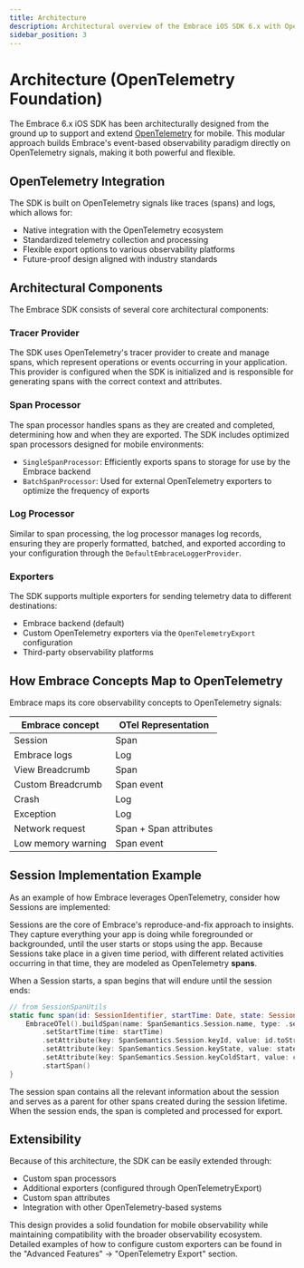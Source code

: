```yaml
---
title: Architecture
description: Architectural overview of the Embrace iOS SDK 6.x with OpenTelemetry foundation
sidebar_position: 3
---
```


# Architecture (OpenTelemetry Foundation)

The Embrace 6.x iOS SDK has been architecturally designed from the ground up to support and extend [OpenTelemetry](https://opentelemetry.io) for mobile. This modular approach builds Embrace's event-based observability paradigm directly on OpenTelemetry signals, making it both powerful and flexible.

## OpenTelemetry Integration

The SDK is built on OpenTelemetry signals like traces (spans) and logs, which allows for:

- Native integration with the OpenTelemetry ecosystem
- Standardized telemetry collection and processing
- Flexible export options to various observability platforms
- Future-proof design aligned with industry standards

## Architectural Components

The Embrace SDK consists of several core architectural components:

### Tracer Provider

The SDK uses OpenTelemetry's tracer provider to create and manage spans, which represent operations or events occurring in your application. This provider is configured when the SDK is initialized and is responsible for generating spans with the correct context and attributes.

### Span Processor

The span processor handles spans as they are created and completed, determining how and when they are exported. The SDK includes optimized span processors designed for mobile environments:

- `SingleSpanProcessor`: Efficiently exports spans to storage for use by the Embrace backend
- `BatchSpanProcessor`: Used for external OpenTelemetry exporters to optimize the frequency of exports

### Log Processor

Similar to span processing, the log processor manages log records, ensuring they are properly formatted, batched, and exported according to your configuration through the `DefaultEmbraceLoggerProvider`.

### Exporters

The SDK supports multiple exporters for sending telemetry data to different destinations:

- Embrace backend (default)
- Custom OpenTelemetry exporters via the `OpenTelemetryExport` configuration
- Third-party observability platforms

## How Embrace Concepts Map to OpenTelemetry

Embrace maps its core observability concepts to OpenTelemetry signals:

| Embrace concept | OTel Representation |
| ------------ | ---------- |
| Session | Span |
| Embrace logs | Log |
| View Breadcrumb | Span |
| Custom Breadcrumb | Span event |
| Crash | Log |
| Exception | Log |
| Network request | Span + Span attributes |
| Low memory warning | Span event |

## Session Implementation Example

As an example of how Embrace leverages OpenTelemetry, consider how Sessions are implemented:

Sessions are the core of Embrace's reproduce-and-fix approach to insights. They capture everything your app is doing while foregrounded or backgrounded, until the user starts or stops using the app. Because Sessions take place in a given time period, with different related activities occurring in that time, they are modeled as OpenTelemetry **spans**.

When a Session starts, a span begins that will endure until the session ends:

```swift
// from SessionSpanUtils
static func span(id: SessionIdentifier, startTime: Date, state: SessionState, coldStart: Bool) -> Span {
    EmbraceOTel().buildSpan(name: SpanSemantics.Session.name, type: .session)
        .setStartTime(time: startTime)
        .setAttribute(key: SpanSemantics.Session.keyId, value: id.toString)
        .setAttribute(key: SpanSemantics.Session.keyState, value: state.rawValue)
        .setAttribute(key: SpanSemantics.Session.keyColdStart, value: coldStart)
        .startSpan()
}
```

The session span contains all the relevant information about the session and serves as a parent for other spans created during the session lifetime. When the session ends, the span is completed and processed for export.

## Extensibility

Because of this architecture, the SDK can be easily extended through:

- Custom span processors
- Additional exporters (configured through OpenTelemetryExport)
- Custom span attributes
- Integration with other OpenTelemetry-based systems

This design provides a solid foundation for mobile observability while maintaining compatibility with the broader observability ecosystem. Detailed examples of how to configure custom exporters can be found in the "Advanced Features" -> "OpenTelemetry Export" section.
